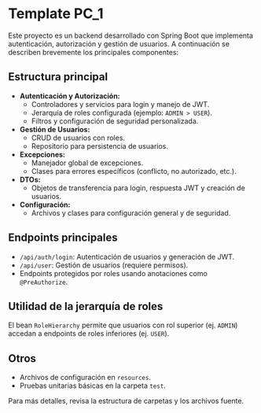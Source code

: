 # Template PC_1

Este proyecto es un backend desarrollado con Spring Boot que implementa autenticación, autorización y gestión de usuarios. A continuación se describen brevemente los principales componentes:

## Estructura principal
- **Autenticación y Autorización:**
  - Controladores y servicios para login y manejo de JWT.
  - Jerarquía de roles configurada (ejemplo: `ADMIN > USER`).
  - Filtros y configuración de seguridad personalizada.
- **Gestión de Usuarios:**
  - CRUD de usuarios con roles.
  - Repositorio para persistencia de usuarios.
- **Excepciones:**
  - Manejador global de excepciones.
  - Clases para errores específicos (conflicto, no autorizado, etc.).
- **DTOs:**
  - Objetos de transferencia para login, respuesta JWT y creación de usuarios.
- **Configuración:**
  - Archivos y clases para configuración general y de seguridad.

## Endpoints principales
- `/api/auth/login`: Autenticación de usuarios y generación de JWT.
- `/api/user`: Gestión de usuarios (requiere permisos).
- Endpoints protegidos por roles usando anotaciones como `@PreAuthorize`.

## Utilidad de la jerarquía de roles
El bean `RoleHierarchy` permite que usuarios con rol superior (ej. `ADMIN`) accedan a endpoints de roles inferiores (ej. `USER`).

## Otros
- Archivos de configuración en `resources`.
- Pruebas unitarias básicas en la carpeta `test`.

Para más detalles, revisa la estructura de carpetas y los archivos fuente.
